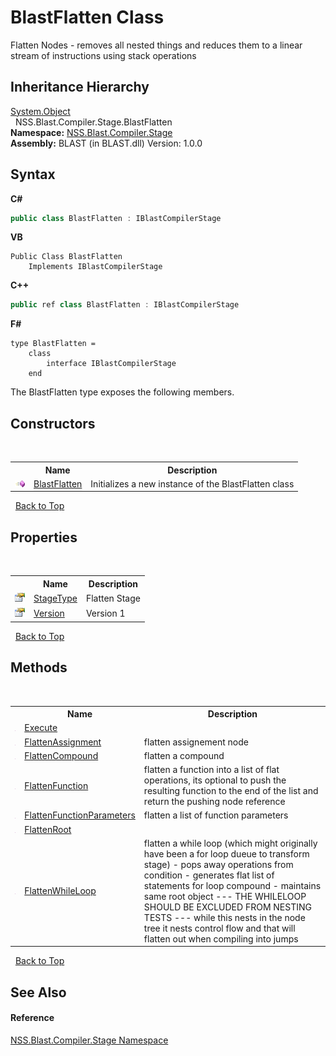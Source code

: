 # BlastFlatten Class
 

Flatten Nodes - removes all nested things and reduces them to a linear stream of instructions using stack operations


## Inheritance Hierarchy
<a href="https://docs.microsoft.com/dotnet/api/system.object" target="_blank" rel="noopener noreferrer">System.Object</a><br />&nbsp;&nbsp;NSS.Blast.Compiler.Stage.BlastFlatten<br />
**Namespace:**&nbsp;<a href="f44e629d-16ad-ce78-c6d1-bb239589698b">NSS.Blast.Compiler.Stage</a><br />**Assembly:**&nbsp;BLAST (in BLAST.dll) Version: 1.0.0

## Syntax

**C#**<br />
``` C#
public class BlastFlatten : IBlastCompilerStage
```

**VB**<br />
``` VB
Public Class BlastFlatten
	Implements IBlastCompilerStage
```

**C++**<br />
``` C++
public ref class BlastFlatten : IBlastCompilerStage
```

**F#**<br />
``` F#
type BlastFlatten =  
    class
        interface IBlastCompilerStage
    end
```

The BlastFlatten type exposes the following members.


## Constructors
&nbsp;<table><tr><th></th><th>Name</th><th>Description</th></tr><tr><td>![Public method](media/pubmethod.gif "Public method")</td><td><a href="f382f64c-aba3-7c5a-f9bd-78145f14bb25">BlastFlatten</a></td><td>
Initializes a new instance of the BlastFlatten class</td></tr></table>&nbsp;
<a href="#blastflatten-class">Back to Top</a>

## Properties
&nbsp;<table><tr><th></th><th>Name</th><th>Description</th></tr><tr><td>![Public property](media/pubproperty.gif "Public property")</td><td><a href="4df039cf-aaa0-66dc-7fa3-f786e4991ddc">StageType</a></td><td>
Flatten Stage</td></tr><tr><td>![Public property](media/pubproperty.gif "Public property")</td><td><a href="c3e6e671-a266-45e1-9c00-8c5acd509d21">Version</a></td><td>
Version 1</td></tr></table>&nbsp;
<a href="#blastflatten-class">Back to Top</a>

## Methods
&nbsp;<table><tr><th></th><th>Name</th><th>Description</th></tr><tr><td>![Public method](media/pubmethod.gif "Public method")</td><td><a href="7830cc9a-858e-714d-9409-a90f76fa38c1">Execute</a></td><td></td></tr><tr><td>![Public method](media/pubmethod.gif "Public method")</td><td><a href="6481fcf4-440a-96d2-8f4b-b5cfb52b90de">FlattenAssignment</a></td><td>
flatten assignement node</td></tr><tr><td>![Public method](media/pubmethod.gif "Public method")</td><td><a href="b54e84d9-f678-83d3-5e4f-b84fa5bf84d7">FlattenCompound</a></td><td>
flatten a compound</td></tr><tr><td>![Public method](media/pubmethod.gif "Public method")</td><td><a href="6d51e7a7-ec8e-0786-fa24-499e53f83bdf">FlattenFunction</a></td><td>
flatten a function into a list of flat operations, its optional to push the resulting function to the end of the list and return the pushing node reference</td></tr><tr><td>![Public method](media/pubmethod.gif "Public method")</td><td><a href="f24b9090-f963-a5a1-4791-d0ed991c3a06">FlattenFunctionParameters</a></td><td>
flatten a list of function parameters</td></tr><tr><td>![Public method](media/pubmethod.gif "Public method")</td><td><a href="0d03830d-7a8d-2e8f-e701-298f1b77fa1e">FlattenRoot</a></td><td></td></tr><tr><td>![Public method](media/pubmethod.gif "Public method")</td><td><a href="d331c2d8-a7c3-9c0f-5e5c-3247a6cc5ac4">FlattenWhileLoop</a></td><td>
flatten a while loop (which might originally have been a for loop dueue to transform stage) - pops away operations from condition - generates flat list of statements for loop compound - maintains same root object --- THE WHILELOOP SHOULD BE EXCLUDED FROM NESTING TESTS --- while this nests in the node tree it nests control flow and that will flatten out when compiling into jumps</td></tr></table>&nbsp;
<a href="#blastflatten-class">Back to Top</a>

## See Also


#### Reference
<a href="f44e629d-16ad-ce78-c6d1-bb239589698b">NSS.Blast.Compiler.Stage Namespace</a><br />